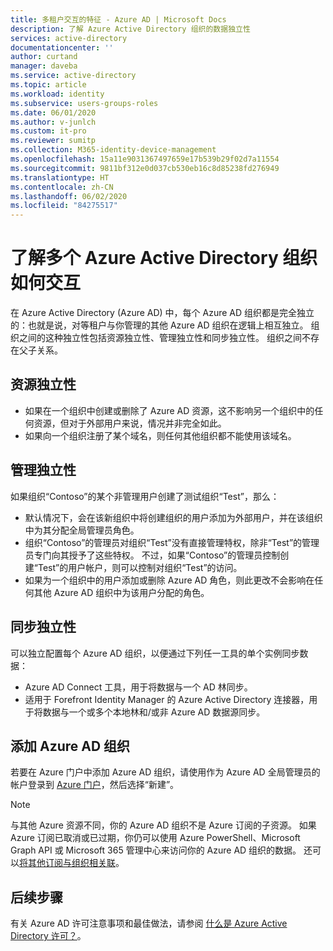 ```yaml
---
title: 多租户交互的特征 - Azure AD | Microsoft Docs
description: 了解 Azure Active Directory 组织的数据独立性
services: active-directory
documentationcenter: ''
author: curtand
manager: daveba
ms.service: active-directory
ms.topic: article
ms.workload: identity
ms.subservice: users-groups-roles
ms.date: 06/01/2020
ms.author: v-junlch
ms.custom: it-pro
ms.reviewer: sumitp
ms.collection: M365-identity-device-management
ms.openlocfilehash: 15a11e9031367497659e17b539b29f02d7a11554
ms.sourcegitcommit: 9811bf312e0d037cb530eb16c8d85238fd276949
ms.translationtype: HT
ms.contentlocale: zh-CN
ms.lasthandoff: 06/02/2020
ms.locfileid: "84275517"
---
```

# <a name="understand-how-multiple-azure-active-directory-organizations-interact"></a>了解多个 Azure Active Directory 组织如何交互

在 Azure Active Directory (Azure AD) 中，每个 Azure AD 组织都是完全独立的：也就是说，对等租户与你管理的其他 Azure AD 组织在逻辑上相互独立。 组织之间的这种独立性包括资源独立性、管理独立性和同步独立性。 组织之间不存在父子关系。

## <a name="resource-independence"></a>资源独立性

* 如果在一个组织中创建或删除了 Azure AD 资源，这不影响另一个组织中的任何资源，但对于外部用户来说，情况并非完全如此。
* 如果向一个组织注册了某个域名，则任何其他组织都不能使用该域名。

## <a name="administrative-independence"></a>管理独立性

如果组织“Contoso”的某个非管理用户创建了测试组织“Test”，那么：

* 默认情况下，会在该新组织中将创建组织的用户添加为外部用户，并在该组织中为其分配全局管理员角色。
* 组织“Contoso”的管理员对组织“Test”没有直接管理特权，除非“Test”的管理员专门向其授予了这些特权。 不过，如果“Contoso”的管理员控制创建“Test”的用户帐户，则可以控制对组织“Test”的访问。
* 如果为一个组织中的用户添加或删除 Azure AD 角色，则此更改不会影响在任何其他 Azure AD 组织中为该用户分配的角色。

## <a name="synchronization-independence"></a>同步独立性

可以独立配置每个 Azure AD 组织，以便通过下列任一工具的单个实例同步数据：

* Azure AD Connect 工具，用于将数据与一个 AD 林同步。
* 适用于 Forefront Identity Manager 的 Azure Active Directory 连接器，用于将数据与一个或多个本地林和/或非 Azure AD 数据源同步。

## <a name="add-an-azure-ad-organization"></a>添加 Azure AD 组织

若要在 Azure 门户中添加 Azure AD 组织，请使用作为 Azure AD 全局管理员的帐户登录到 [Azure 门户](https://portal.azure.cn)，然后选择“新建”。

> [!NOTE]
> 与其他 Azure 资源不同，你的 Azure AD 组织不是 Azure 订阅的子资源。 如果 Azure 订阅已取消或已过期，你仍可以使用 Azure PowerShell、Microsoft Graph API 或 Microsoft 365 管理中心来访问你的 Azure AD 组织的数据。 还可以[将其他订阅与组织相关联](../fundamentals/active-directory-how-subscriptions-associated-directory.md)。
>

## <a name="next-steps"></a>后续步骤

有关 Azure AD 许可注意事项和最佳做法，请参阅 [什么是 Azure Active Directory 许可？](../fundamentals/active-directory-licensing-whatis-azure-portal.md)。

